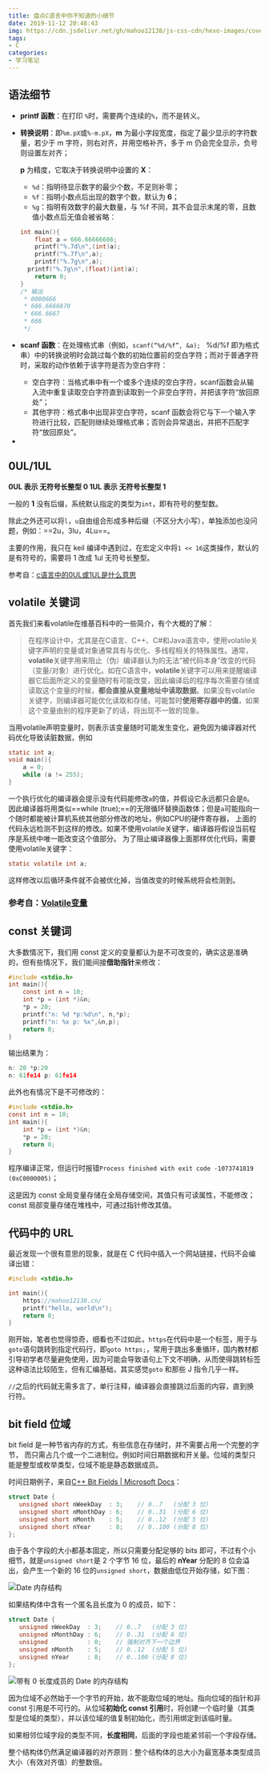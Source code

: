 ```yaml
---
title: 盘点C语言中你不知道的小细节
date: 2019-11-12 20:48:43
img: https://cdn.jsdelivr.net/gh/mahoo12138/js-css-cdn/hexo-images/cover/c.jpg
tags: 
- C
categories:
- 学习笔记
---
```


## 语法细节

+ **printf 函数**：在打印 `%`时，需要两个连续的`%`，而不是转义。

+ **转换说明**：即`%m.pX`或`%-m.pX`，**m** 为最小字段宽度，指定了最少显示的字符数量，若少于 m 字符，则右对齐，并用空格补齐，多于 m 仍会完全显示，负号则设置左对齐；

  **p** 为精度，它取决于转换说明中设置的 **X**：

  + `%d`：指明待显示数字的最少个数，不足则补零；
  + `%f`：指明小数点后出现的数字个数，默认为 **6**；
  + `%g`：指明有效数字的最大数量，与 %f 不同，其不会显示末尾的零，且数值小数点后无值会被省略：

  ```c
  int main(){
      float a = 666.66666666;
      printf("%.7d\n",(int)a);
      printf("%.7f\n",a);
      printf("%.7g\n",a);
  	printf("%.7g\n",(float)(int)a);
      return 0;
  }
  /* 输出
   * 0000666
   * 666.6666870
   * 666.6667
   * 666
   */
  ```

+ **scanf 函数**：在处理格式串（例如，`scanf(“%d/%f”, &a); ` %d/%f 即为格式串）中的转换说明时会跳过每个数的初始位置前的空白字符；而对于普通字符时，采取的动作依赖于该字符是否为空白字符：

  + 空白字符：当格式串中有一个或多个连续的空白字符，scanf函数会从输入流中重复读取空白字符直到读取到一个非空白字符，并把该字符“放回原处”；
  + 其他字符：格式串中出现非空白字符，scanf 函数会将它与下一个输入字符进行比较，匹配则继续处理格式串；否则会异常退出，并把不匹配字符“放回原处”。

+ 

## 0UL/1UL

**0UL 表示 无符号长整型 	0
1UL 表示 无符号长整型 	1**

一般的 **1** 没有后缀，系统默认指定的类型为`int`，即有符号的整型数。

除此之外还可以将`l`，`u`自由组合形成多种后缀（不区分大小写），单独添加也没问题，例如：==2u，3lu，4Lu==。

主要的作用，我只在 keil 编译中遇到过，在宏定义中将`1 << 16`这类操作，默认的是有符号的，需要将 1 改成 1ul 无符号长整型。

参考自：[c语言中的0UL或1UL是什么意思]( https://blog.csdn.net/qq1987924/article/details/11369063 )

## volatile 关键词

首先我们来看volatile在维基百科中的一些简介，有个大概的了解：

>  在程序设计中，尤其是在C语言、C++、C#和Java语言中，使用volatile关键字声明的变量或对象通常具有与优化、多线程相关的特殊属性。通常，**volatile**关键字用来阻止（伪）编译器认为的无法“被代码本身”改变的代码（变量/对象）进行优化。如在C语言中，**volatile**关键字可以用来提醒编译器它后面所定义的变量随时有可能改变，因此编译后的程序每次需要存储或读取这个变量的时候，**都会直接从变量地址中读取数据**。如果没有volatile关键字，则编译器可能优化读取和存储，可能暂时**使用寄存器中的值**，如果这个变量由别的程序更新了的话，将出现不一致的现象。 

当用volatile声明变量时，则表示该变量随时可能发生变化，避免因为编译器对代码优化导致读脏数据，例如

```c
static int a;
void main(){
    a = 0;
	while (a != 255);
}
```

 一个执行优化的编译器会提示没有代码能修改`a`的值，并假设它永远都只会是`0`。因此编译器将用类似==while (true);==的无限循环替换函数体；但是`a`可能指向一个随时都能被计算机系统其他部分修改的地址，例如CPU的硬件寄存器， 上面的代码永远检测不到这样的修改。如果不使用volatile关键字，编译器将假设当前程序是系统中唯一能改变这个值部分。 为了阻止编译器像上面那样优化代码，需要使用volatile关键字： 

```c
static volatile int a;
```

 这样修改以后循环条件就不会被优化掉，当值改变的时候系统将会检测到。

### 参考自：[Volatile变量](https://zh.wikipedia.org/zh-hans/Volatile变量 )

## const 关键词

大多数情况下，我们用 const 定义的变量都认为是不可改变的，确实这是准确的，但有些情况下，我们能间接**借助指针**来修改：

```c
#include <stdio.h>
int main(){
    const int n = 10;
    int *p = (int *)&n;
    *p = 20;
    printf("n: %d *p:%d\n", n,*p);
    printf("n: %x p: %x",&n,p);
    return 0;
}
```

输出结果为：

```c
n: 20 *p:20
n: 61fe14 p: 61fe14
```

此外也有情况下是不可修改的：

```c
#include <stdio.h>
const int n = 10;
int main(){
    int *p = (int *)&n;
    *p = 20;
    return 0;
}
```

程序编译正常，但运行时报错`Process finished with exit code -1073741819 (0xC0000005)`；

这是因为 const 全局变量存储在全局存储空间，其值只有可读属性，不能修改；const 局部变量存储在堆栈中，可通过指针修改其值。

## 代码中的 URL

最近发现一个很有意思的现象，就是在 C 代码中插入一个网站链接，代码不会编译出错：

```c
#include <stdio.h>

int main(){
    https://mahoo12138.cn/
    printf("hello, world\n");
    return 0;
}
```

刚开始，笔者也觉得惊奇，细看也不过如此，`https`在代码中是一个标签，用于与`goto`语句跳转到指定代码行，即`goto https;`，常用于跳出多重循环，国内教材都引导初学者尽量避免使用，因为可能会导致语句上下文不明确，从而使得跳转标签这种语法比较陌生，但有汇编基础，其实感觉`goto` 和那些 J 指令几乎一样。

`//`之后的代码就无需多言了，单行注释，编译器会直接跳过后面的内容，直到换行符。

## bit field 位域

bit field 是一种节省内存的方式，有些信息在存储时，并不需要占用一个完整的字节， 而只需占几个或一个二进制位。例如时间日期数据和开关量。位域的类型只能是整型或枚举类型，位域不能是静态数据成员。

时间日期例子，来自[C++ Bit Fields | Microsoft Docs](https://docs.microsoft.com/en-us/cpp/cpp/cpp-bit-fields?view=msvc-160)：

```cpp
struct Date {
   unsigned short nWeekDay  : 3;    // 0..7   (分配 3 位)
   unsigned short nMonthDay : 6;    // 0..31  (分配 6 位)
   unsigned short nMonth    : 5;    // 0..12  (分配 5 位)
   unsigned short nYear     : 8;    // 0..100 (分配 8 位)
};
```

由于各个字段的大小都基本固定，所以只需要分配足够的 bits 即可，不过有个小细节，就是`unsigned short`是 2 个字节 16 位，最后的 **nYear** 分配的 8 位会溢出，会产生一个新的 16 位的`unsigned short`，数据由低位开始存储，如下图：

![Date 内存结构](https://cdn.jsdelivr.net/gh/mahoo12138/js-css-cdn/hexo-images/cpp/20210426230554.png)

如果结构体中含有一个匿名且长度为 0 的成员，如下：

```cpp
struct Date {
   unsigned nWeekDay  : 3;    // 0..7   (分配 3 位)
   unsigned nMonthDay : 6;    // 0..31  (分配 6 位)
   unsigned           : 0;    // 强制对齐下一个边界
   unsigned nMonth    : 5;    // 0..12  (分配 5 位)
   unsigned nYear     : 8;    // 0..100 (分配 8 位)
};
```

![带有 0 长度成员的 Date 的内存结构](https://cdn.jsdelivr.net/gh/mahoo12138/js-css-cdn/hexo-images/cpp/20210426232317.png)



因为位域不必然始于一个字节的开始，故不能取位域的地址。指向位域的指针和非 const 引用是不可行的。从位域**初始化 const 引用**时，将创建一个临时量（其类型是位域的类型），并以该位域的值复制初始化，而引用绑定到该临时量。

如果相邻位域字段的类型不同，**长度相同**，后面的字段也能紧邻前一个字段存储。

整个结构体仍然满足编译器的对齐原则：整个结构体的总大小为最宽基本类型成员大小（有效对齐值）的整数倍。
